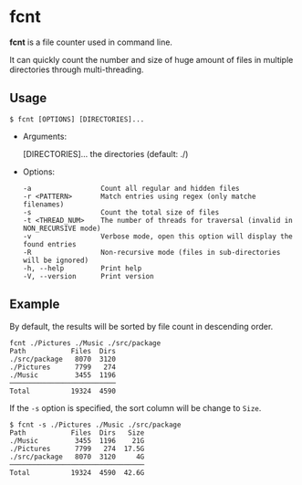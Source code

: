 # fcnt

**fcnt** is a file counter used in command line.

It can quickly count the number and size of huge amount of files in multiple directories through multi-threading.

## Usage

```shell
$ fcnt [OPTIONS] [DIRECTORIES]...
```

- Arguments:

  [DIRECTORIES]...  the directories (default: ./)

- Options:

  ```
  -a                 Count all regular and hidden files
  -r <PATTERN>       Match entries using regex (only matche filenames)
  -s                 Count the total size of files
  -t <THREAD_NUM>    The number of threads for traversal (invalid in NON_RECURSIVE mode)
  -v                 Verbose mode, open this option will display the found entries
  -R                 Non-recursive mode (files in sub-directories will be ignored)
  -h, --help         Print help
  -V, --version      Print version
  ```

## Example

By default, the results will be sorted by file count in descending order.

```shell
fcnt ./Pictures ./Music ./src/package
Path           Files  Dirs
./src/package   8070  3120
./Pictures      7799   274
./Music         3455  1196
──────────────────────────
Total          19324  4590
```

If the `-s` option is specified, the sort column will be change to `Size`.

```shell
$ fcnt -s ./Pictures ./Music ./src/package
Path           Files  Dirs   Size
./Music         3455  1196    21G
./Pictures      7799   274  17.5G
./src/package   8070  3120     4G
─────────────────────────────────
Total          19324  4590  42.6G
```
